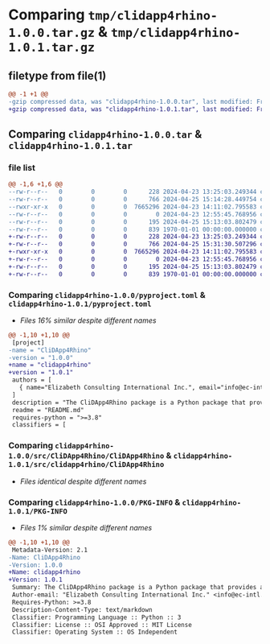 # Comparing `tmp/clidapp4rhino-1.0.0.tar.gz` & `tmp/clidapp4rhino-1.0.1.tar.gz`

## filetype from file(1)

```diff
@@ -1 +1 @@
-gzip compressed data, was "clidapp4rhino-1.0.0.tar", last modified: Fri Jan  1 00:00:00 2016, max compression
+gzip compressed data, was "clidapp4rhino-1.0.1.tar", last modified: Fri Jan  1 00:00:00 2016, max compression
```

## Comparing `clidapp4rhino-1.0.0.tar` & `clidapp4rhino-1.0.1.tar`

### file list

```diff
@@ -1,6 +1,6 @@
--rw-r--r--   0        0        0      228 2024-04-23 13:25:03.249344 clidapp4rhino-1.0.0/README.md
--rw-r--r--   0        0        0      766 2024-04-25 15:14:28.449754 clidapp4rhino-1.0.0/pyproject.toml
--rwxr-xr-x   0        0        0  7665296 2024-04-23 14:11:02.795583 clidapp4rhino-1.0.0/src/CliDApp4Rhino/CliDApp4Rhino
--rw-r--r--   0        0        0        0 2024-04-23 12:55:45.768956 clidapp4rhino-1.0.0/src/CliDApp4Rhino/__init__.py
--rw-r--r--   0        0        0      195 2024-04-25 15:13:03.802479 clidapp4rhino-1.0.0/src/CliDApp4Rhino/run_executable.py
--rw-r--r--   0        0        0      839 1970-01-01 00:00:00.000000 clidapp4rhino-1.0.0/PKG-INFO
+-rw-r--r--   0        0        0      228 2024-04-23 13:25:03.249344 clidapp4rhino-1.0.1/README.md
+-rw-r--r--   0        0        0      766 2024-04-25 15:31:30.507296 clidapp4rhino-1.0.1/pyproject.toml
+-rwxr-xr-x   0        0        0  7665296 2024-04-23 14:11:02.795583 clidapp4rhino-1.0.1/src/clidapp4rhino/CliDApp4Rhino
+-rw-r--r--   0        0        0        0 2024-04-23 12:55:45.768956 clidapp4rhino-1.0.1/src/clidapp4rhino/__init__.py
+-rw-r--r--   0        0        0      195 2024-04-25 15:13:03.802479 clidapp4rhino-1.0.1/src/clidapp4rhino/run_executable.py
+-rw-r--r--   0        0        0      839 1970-01-01 00:00:00.000000 clidapp4rhino-1.0.1/PKG-INFO
```

### Comparing `clidapp4rhino-1.0.0/pyproject.toml` & `clidapp4rhino-1.0.1/pyproject.toml`

 * *Files 16% similar despite different names*

```diff
@@ -1,10 +1,10 @@
 [project]
-name = "CliDApp4Rhino"
-version = "1.0.0"
+name = "clidapp4rhino"
+version = "1.0.1"
 authors = [
   { name="Elizabeth Consulting International Inc.", email="info@ec-intl.com" },
 ]
 description = "The CliDApp4Rhino package is a Python package that provides a command to install the CliDApp4Rhino plugin for MacOS in Rhino."
 readme = "README.md"
 requires-python = ">=3.8"
 classifiers = [
```

### Comparing `clidapp4rhino-1.0.0/src/CliDApp4Rhino/CliDApp4Rhino` & `clidapp4rhino-1.0.1/src/clidapp4rhino/CliDApp4Rhino`

 * *Files identical despite different names*

### Comparing `clidapp4rhino-1.0.0/PKG-INFO` & `clidapp4rhino-1.0.1/PKG-INFO`

 * *Files 1% similar despite different names*

```diff
@@ -1,10 +1,10 @@
 Metadata-Version: 2.1
-Name: CliDApp4Rhino
-Version: 1.0.0
+Name: clidapp4rhino
+Version: 1.0.1
 Summary: The CliDApp4Rhino package is a Python package that provides a command to install the CliDApp4Rhino plugin for MacOS in Rhino.
 Author-email: "Elizabeth Consulting International Inc." <info@ec-intl.com>
 Requires-Python: >=3.8
 Description-Content-Type: text/markdown
 Classifier: Programming Language :: Python :: 3
 Classifier: License :: OSI Approved :: MIT License
 Classifier: Operating System :: OS Independent
```

